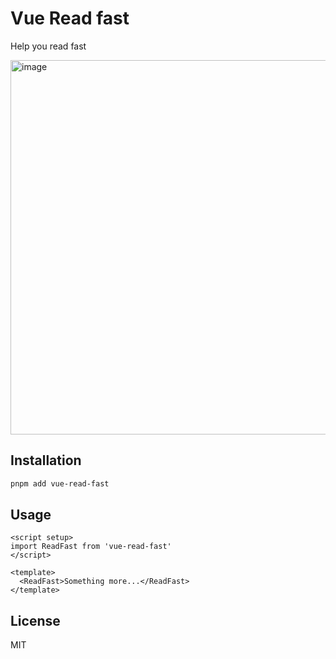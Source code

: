 # Vue Read fast

Help you read fast

<img width="599" alt="image" src="https://user-images.githubusercontent.com/21095710/209517390-6a621fc9-c23d-4a8c-ac4d-0d09736f023d.png">

## Installation

```bash
pnpm add vue-read-fast
```

## Usage

```vue
<script setup>
import ReadFast from 'vue-read-fast'
</script>

<template>
  <ReadFast>Something more...</ReadFast>
</template>
```

## License

MIT
